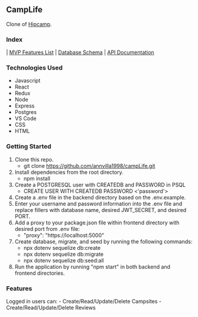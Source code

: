 ## CampLife
Clone of [Hipcamp](https://www.hipcamp.com/en-US).

### Index
| [MVP Features List](https://github.com/annvilla1998/campLife/wiki/MVP-List) | [Database Schema](https://github.com/annvilla1998/campLife/wiki/DataBase-Schema) | [API Documentation](https://github.com/annvilla1998/campLife/wiki/Backend-API-Routes)

### Technologies Used
- Javascript
- React
- Redux
- Node
- Express
- Postgres
- VS Code
- CSS
- HTML

### Getting Started
1. Clone this repo. 
    - git clone https://github.com/annvilla1998/campLife.git
2. Install dependencies from the root directory.
    - npm install
3. Create a POSTGRESQL user with CREATEDB and PASSWORD in PSQL
    - CREATE USER <name> WITH CREATEDB PASSWORD <'password'>
4. Create a .env file in the backend directory based on the .env.example.
5. Enter your username and password information into the .env file and replace fillers with database name, desired JWT_SECRET, and desired PORT.
6. Add a proxy to your package.json file within frontend directory with desired port from .env file:
    - "proxy": "https://localhost:5000"
7. Create database, migrate, and seed by running the following commands:
    - npx dotenv sequelize db:create
    - npx dotenv sequelize db:migrate
    - npx dotenv sequelize db:seed:all
8. Run the application by running "npm start" in both backend and frontend directories.
  
  
### Features
  Logged in users can:
    - Create/Read/Update/Delete Campsites
    - Create/Read/Update/Delete Reviews
